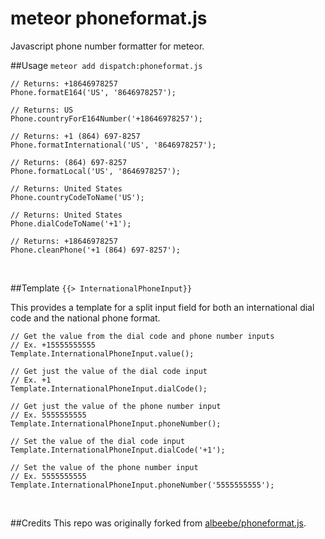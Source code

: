 meteor phoneformat.js
==============

Javascript phone number formatter for meteor.

##Usage
`meteor add dispatch:phoneformat.js`

```
// Returns: +18646978257
Phone.formatE164('US', '8646978257');

// Returns: US
Phone.countryForE164Number('+18646978257');

// Returns: +1 (864) 697-8257
Phone.formatInternational('US', '8646978257');

// Returns: (864) 697-8257
Phone.formatLocal('US', '8646978257');

// Returns: United States
Phone.countryCodeToName('US');

// Returns: United States
Phone.dialCodeToName('+1');

// Returns: +18646978257
Phone.cleanPhone('+1 (864) 697-8257');
```

<br>

##Template
`{{> InternationalPhoneInput}}`

This provides a template for a split input field for both an international dial code and the national phone format.

```
// Get the value from the dial code and phone number inputs
// Ex. +15555555555
Template.InternationalPhoneInput.value();

// Get just the value of the dial code input
// Ex. +1
Template.InternationalPhoneInput.dialCode();

// Get just the value of the phone number input
// Ex. 5555555555
Template.InternationalPhoneInput.phoneNumber();

// Set the value of the dial code input
Template.InternationalPhoneInput.dialCode('+1');

// Set the value of the phone number input
// Ex. 5555555555
Template.InternationalPhoneInput.phoneNumber('5555555555');
```

<br>

##Credits
This repo was originally forked from [albeebe/phoneformat.js](https://github.com/albeebe/phoneformat.js).
